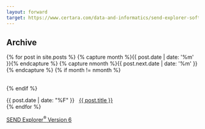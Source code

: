 ```yaml
---
layout: forward
target: https://www.certara.com/data-and-informatics/send-explorer-software/
---
```

## Archive

{% for post in site.posts %}
{% capture month %}{{ post.date | date: '%m' }}{% endcapture %}
{% capture nmonth %}{{ post.next.date | date: '%m' }}{% endcapture %}
{% if month != nmonth %}<div>&nbsp;</div>{% endif %}
<div>{{ post.date | date: "%F" }}&nbsp;&nbsp;&nbsp;<a href="{{ post.url }}">{{ post.title }}</a></div>
{% endfor %}

[SEND Explorer<sup>®</sup> Version 6](/sendexplorer-v6)
